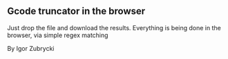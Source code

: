 ## Gcode truncator in the browser



Just drop the file and download the results.
Everything is being done in the browser, via simple regex matching

By Igor Zubrycki